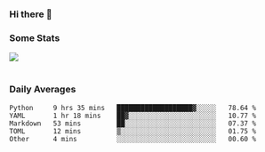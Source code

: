 ### Hi there 👋

<!--
**haruishi43/haruishi43** is a ✨ _special_ ✨ repository because its `README.md` (this file) appears on your GitHub profile.

Here are some ideas to get you started:

- 🔭 I’m currently working on ...
- 🌱 I’m currently learning ...
- 👯 I’m looking to collaborate on ...
- 🤔 I’m looking for help with ...
- 💬 Ask me about ...
- 📫 How to reach me: ...
- 😄 Pronouns: ...
- ⚡ Fun fact: ...
-->

### Some Stats
<div>
  <img align="center" src="https://github-readme-stats.vercel.app/api?username=haruishi43&count_private=true&show_icons=true" />
</div>

</br>

### Daily Averages

<!--START_SECTION:waka-->
```text
Python     9 hrs 35 mins   ███████████████████▓░░░░░   78.64 % 
YAML       1 hr 18 mins    ██▓░░░░░░░░░░░░░░░░░░░░░░   10.77 % 
Markdown   53 mins         ██░░░░░░░░░░░░░░░░░░░░░░░   07.37 % 
TOML       12 mins         ▒░░░░░░░░░░░░░░░░░░░░░░░░   01.75 % 
Other      4 mins          ░░░░░░░░░░░░░░░░░░░░░░░░░   00.60 % 
```
<!--END_SECTION:waka-->
